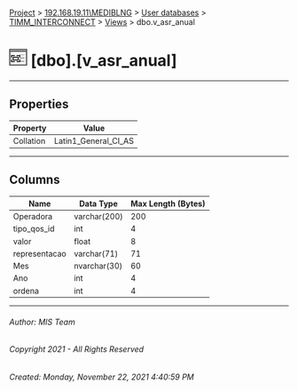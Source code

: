 #### 

[Project](../../../../index.md) > [192.168.19.11\\MEDIBLNG](../../../index.md) > [User databases](../../index.md) > [TIMM_INTERCONNECT](../index.md) > [Views](Views.md) > dbo.v_asr_anual

# ![Views](../../../../Images/View32.png) [dbo].[v_asr_anual]

---

## <a name="#properties"></a>Properties

| Property | Value |
|---|---|
| Collation | Latin1_General_CI_AS |


---

## <a name="#columns"></a>Columns

| Name | Data Type | Max Length (Bytes) |
|---|---|---|
| Operadora | varchar(200) | 200 |
| tipo_qos_id | int | 4 |
| valor | float | 8 |
| representacao | varchar(71) | 71 |
| Mes | nvarchar(30) | 60 |
| Ano | int | 4 |
| ordena | int | 4 |


---

###### Author:  MIS Team

###### Copyright 2021 - All Rights Reserved

###### Created: Monday, November 22, 2021 4:40:59 PM

